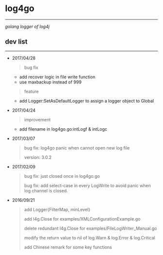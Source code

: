 # log4go #
---
*golang logger of log4j*

## dev list ##
---

- 2017/04/28
   > bug fix
   * add recover logic in file write function
   * use maxbackup instead of 999
   > feature
   * add Logger:SetAsDefaultLogger to assign a logger object to Global

- 2017/04/24
   > improvement
   * add filename in log4go.go:intLogf & intLogc
   

- 2017/03/07
	> bug fix: log4go panic when cannot open new log file
	>
	> version: 3.0.2
	
- 2017/02/09
	> bug fix: just closed once in log4go.go
	>
	> bug fix: add select-case in every LogWrite to avoid panic when log channel is closed.


- 2016/09/21
	> add Logger{FilterMap, minLevel}
	>
	> add l4g.Close for examples/XMLConfigurationExample.go
	>
	> delete redundant l4g.Close for examples/FileLogWriter_Manual.go
	>
	> modify the return value to nil of log.Warn & log.Error & log.Critical
	>
	> add Chinese remark for some key functions

